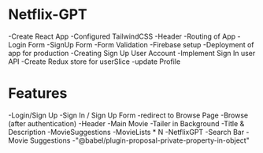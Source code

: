 # Netflix-GPT

-Create React App
-Configured TailwindCSS
-Header
-Routing of App
-Login Form
-SignUp Form
-Form Validation
-Firebase setup
-Deployment of app for production
-Creating Sign Up User Account
-Implement Sign In  user API
-Create Redux store for userSlice
-update Profile

# Features
-Login/Sign Up
    -Sign In / Sign Up Form
    -redirect to Browse Page
-Browse (after authentication)
    -Header
    -Main Movie
        -Tailer in Background
        -Title & Description
        -MovieSuggestions
            -MovieLists * N
-NetflixGPT
    -Search Bar
    -Movie Suggestions
    -"@babel/plugin-proposal-private-property-in-object"
